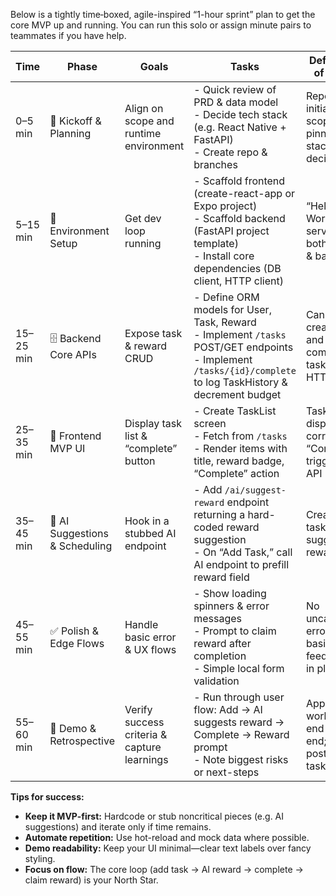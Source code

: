 Below is a tightly time‐boxed, agile-inspired “1-hour sprint” plan to get the core MVP up and running. You can run this solo or assign minute pairs to teammates if you have help.

| Time      | Phase                          | Goals                                       | Tasks                                                                                                                                                             | Definition of Done                                     |
| --------- | ------------------------------ | ------------------------------------------- | ----------------------------------------------------------------------------------------------------------------------------------------------------------------- | ------------------------------------------------------ |
| 0–5 min   | 🚀 Kickoff & Planning          | Align on scope and runtime environment      | - Quick review of PRD & data model<br>- Decide tech stack (e.g. React Native + FastAPI)<br>- Create repo & branches                                               | Repo initialized, scope pinned, stack decided          |
| 5–15 min  | 🔧 Environment Setup           | Get dev loop running                        | - Scaffold frontend (create-react-app or Expo project)<br>- Scaffold backend (FastAPI project template)<br>- Install core dependencies (DB client, HTTP client)   | “Hello World” served on both front & back              |
| 15–25 min | 🗄️  Backend Core APIs         | Expose task & reward CRUD                   | - Define ORM models for User, Task, Reward<br>- Implement `/tasks` POST/GET endpoints<br>- Implement `/tasks/{id}/complete` to log TaskHistory & decrement budget | Can create, list, and complete a task via HTTP         |
| 25–35 min | 🎨 Frontend MVP UI             | Display task list & “complete” button       | - Create TaskList screen<br>- Fetch from `/tasks`<br>- Render items with title, reward badge, “Complete” action                                                   | Tasks load, display correctly, “Complete” triggers API |
| 35–45 min | 🤖 AI Suggestions & Scheduling | Hook in a stubbed AI endpoint               | - Add `/ai/suggest-reward` endpoint returning a hard-coded reward suggestion<br>- On “Add Task,” call AI endpoint to prefill reward field                         | Creating a task shows suggested reward                 |
| 45–55 min | ✅ Polish & Edge Flows          | Handle basic error & UX flows               | - Show loading spinners & error messages<br>- Prompt to claim reward after completion<br>- Simple local form validation                                           | No uncaught errors; basic UX feedback in place         |
| 55–60 min | 📣 Demo & Retrospective        | Verify success criteria & capture learnings | - Run through user flow: Add → AI suggests reward → Complete → Reward prompt<br>- Note biggest risks or next-steps                                                | App demo works end-to-end; list of post-hack tasks     |

**Tips for success:**

* **Keep it MVP-first:** Hardcode or stub noncritical pieces (e.g. AI suggestions) and iterate only if time remains.
* **Automate repetition:** Use hot-reload and mock data where possible.
* **Demo readability:** Keep your UI minimal—clear text labels over fancy styling.
* **Focus on flow:** The core loop (add task → AI reward → complete → claim reward) is your North Star.
